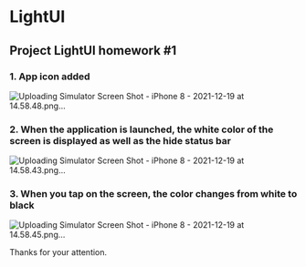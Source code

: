 # LightUI

## Project LightUI homework #1

### 1. App icon added

![Uploading Simulator Screen Shot - iPhone 8 - 2021-12-19 at 14.58.48.png…]()

### 2. When the application is launched, the white color of the screen is displayed as well as the hide status bar

![Uploading Simulator Screen Shot - iPhone 8 - 2021-12-19 at 14.58.43.png…]()

### 3. When you tap on the screen, the color changes from white to black

![Uploading Simulator Screen Shot - iPhone 8 - 2021-12-19 at 14.58.45.png…]()

Thanks for your attention.
